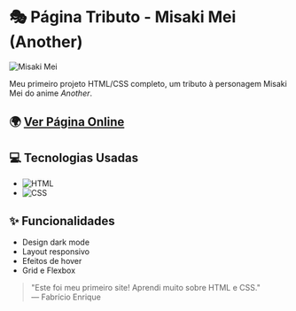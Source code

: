 # 🎭 Página Tributo - Misaki Mei (Another)

![Misaki Mei](https://static.wikia.nocookie.net/another/images/e/e8/Drink.jpg/revision/latest?cb=20140329140016&path-prefix=pt-br)

Meu primeiro projeto HTML/CSS completo, um tributo à personagem Misaki Mei do anime *Another*.

## 🌍 [Ver Página Online](https://Fabricio076.github.io/projects/misaki-mei/misaki.html)

## 💻 Tecnologias Usadas
- ![HTML](https://img.shields.io/badge/HTML5-E34F26?logo=html5&logoColor=white)
- ![CSS](https://img.shields.io/badge/CSS3-1572B6?logo=css3&logoColor=white)

## ✨ Funcionalidades
- Design dark mode
- Layout responsivo
- Efeitos de hover
- Grid e Flexbox


> "Este foi meu primeiro site! Aprendi muito sobre HTML e CSS."  
> — Fabrício Enrique
